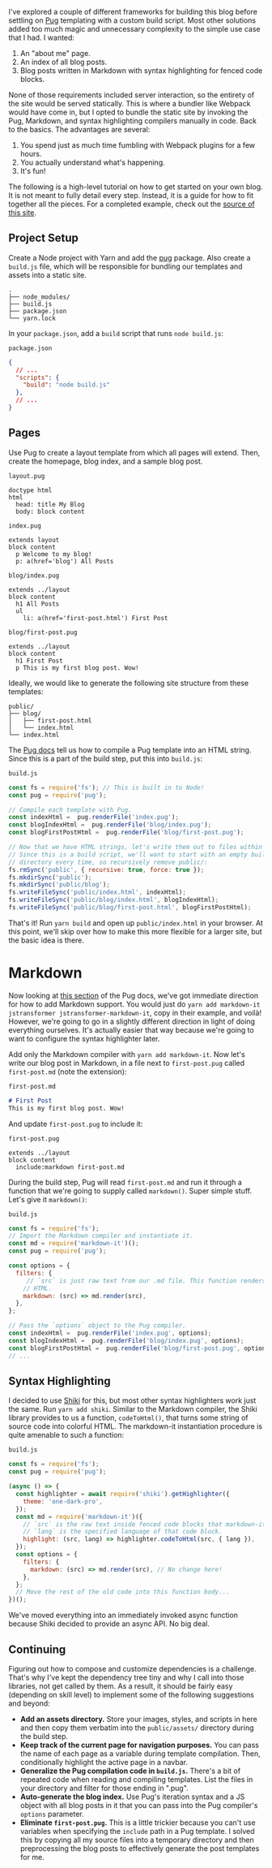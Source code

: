 I've explored a couple of different frameworks for building this blog before settling on [Pug](https://pugjs.org) templating with a custom build script. Most other solutions added too much magic and unnecessary complexity to the simple use case that I had. I wanted:

1. An "about me" page.
2. An index of all blog posts.
3. Blog posts written in Markdown with syntax highlighting for fenced code blocks.

None of those requirements included server interaction, so the entirety of the site would be served statically. This is where a bundler like Webpack would have come in, but I opted to bundle the static site by invoking the Pug, Markdown, and syntax highlighting compilers manually in code. Back to the basics. The advantages are several:

1. You spend just as much time fumbling with Webpack plugins for a few hours.
2. You actually understand what's happening.
3. It's fun!

The following is a high-level tutorial on how to get started on your own blog. It is not meant to fully detail every step. Instead, it is a guide for how to fit together all the pieces. For a completed example, check out the [source of this site](https://github.com/tmazeika/tmazeika.github.io/tree/395b9d982206a8b45c93fad1cff714c4487b5aed).

## Project Setup

Create a Node project with Yarn and add the [pug](https://www.npmjs.com/package/pug) package. Also create a `build.js` file, which will be responsible for bundling our templates and assets into a static site.

```text
.
├── node_modules/
├── build.js
├── package.json
└── yarn.lock
```

In your `package.json`, add a `build` script that runs `node build.js`:

<pre class="filename"><code>package.json</code></pre>
```json lines
{
  // ...
  "scripts": {
    "build": "node build.js"
  },
  // ...
}
```

## Pages

Use Pug to create a layout template from which all pages will extend. Then, create the homepage, blog index, and a sample blog post.

<pre class="filename"><code>layout.pug</code></pre>
```pug
doctype html
html
  head: title My Blog
  body: block content
```

<pre class="filename"><code>index.pug</code></pre>
```pug
extends layout
block content
  p Welcome to my blog!
  p: a(href='blog') All Posts
```

<pre class="filename"><code>blog/index.pug</code></pre>
```pug
extends ../layout
block content
  h1 All Posts
  ul
    li: a(href='first-post.html') First Post
```

<pre class="filename"><code>blog/first-post.pug</code></pre>
```pug
extends ../layout
block content
  h1 First Post
  p This is my first blog post. Wow!
```

Ideally, we would like to generate the following site structure from these templates:

```text
public/
├── blog/
│   ├── first-post.html
│   └── index.html
└── index.html
```

The [Pug docs](https://pugjs.org/api/reference.html#pugcompilefilepath-options) tell us how to compile a Pug template into an HTML string. Since this is a part of the build step, put this into `build.js`:

<pre class="filename"><code>build.js</code></pre>
```js
const fs = require('fs'); // This is built in to Node!
const pug = require('pug');

// Compile each template with Pug.
const indexHtml =  pug.renderFile('index.pug');
const blogIndexHtml =  pug.renderFile('blog/index.pug');
const blogFirstPostHtml =  pug.renderFile('blog/first-post.pug');

// Now that we have HTML strings, let's write them out to files within public/.
// Since this is a build script, we'll want to start with an empty build
// directory every time, so recursively remove public/:
fs.rmSync('public', { recursive: true, force: true });
fs.mkdirSync('public');
fs.mkdirSync('public/blog');
fs.writeFileSync('public/index.html', indexHtml);
fs.writeFileSync('public/blog/index.html', blogIndexHtml);
fs.writeFileSync('public/blog/first-post.html', blogFirstPostHtml);
```

That's it! Run `yarn build` and open up `public/index.html` in your browser. At this point, we'll skip over how to make this more flexible for a larger site, but the basic idea is there.

# Markdown

Now looking at [this section](https://pugjs.org/language/includes.html#including-filtered-text) of the Pug docs, we've got immediate direction for how to add Markdown support. You would just do `yarn add markdown-it jstransformer jstransformer-markdown-it`, copy in their example, and voilà! However, we're going to go in a slightly different direction in light of doing everything ourselves. It's actually easier that way because we're going to want to configure the syntax highlighter later.

Add only the Markdown compiler with `yarn add markdown-it`. Now let's write our blog post in Markdown, in a file next to `first-post.pug` called `first-post.md` (note the extension):

<pre class="filename"><code>first-post.md</code></pre>
```md
# First Post
This is my first blog post. Wow!
```

And update `first-post.pug` to include it:

<pre class="filename"><code>first-post.pug</code></pre>
```pug
extends ../layout
block content
  include:markdown first-post.md
```

During the build step, Pug will read `first-post.md` and run it through a function that we're going to supply called `markdown()`. Super simple stuff. Let's give it `markdown()`:

<pre class="filename"><code>build.js</code></pre>
```js
const fs = require('fs');
// Import the Markdown compiler and instantiate it.
const md = require('markdown-it')();
const pug = require('pug');

const options = {
  filters: {
     // `src` is just raw text from our .md file. This function renders it into
    // HTML.
    markdown: (src) => md.render(src),
  },
};

// Pass the `options` object to the Pug compiler.
const indexHtml =  pug.renderFile('index.pug', options);
const blogIndexHtml =  pug.renderFile('blog/index.pug', options);
const blogFirstPostHtml =  pug.renderFile('blog/first-post.pug', options);
// ...
```

## Syntax Highlighting

I decided to use [Shiki](https://shiki.matsu.io/) for this, but most other syntax highlighters work just the same. Run `yarn add shiki`. Similar to the Markdown compiler, the Shiki library provides to us a function, `codeToHtml()`, that turns some string of source code into colorful HTML. The markdown-it instantiation procedure is quite amenable to such a function:

<pre class="filename"><code>build.js</code></pre>
```js
const fs = require('fs');
const pug = require('pug');

(async () => {
  const highlighter = await require('shiki').getHighlighter({
    theme: 'one-dark-pro',
  });
  const md = require('markdown-it')({
    // `src` is the raw text inside fenced code blocks that markdown-it finds.
    // `lang` is the specified language of that code block.
    highlight: (src, lang) => highlighter.codeToHtml(src, { lang }),
  });
  const options = {
    filters: {
      markdown: (src) => md.render(src), // No change here!
    },
  };
  // Move the rest of the old code into this function body...
})();
```

We've moved everything into an immediately invoked async function because Shiki decided to provide an async API. No big deal.

## Continuing

Figuring out how to compose and customize dependencies is a challenge. That's why I've kept the dependency tree tiny and why I call into those libraries, not get called by them. As a result, it should be fairly easy (depending on skill level) to implement some of the following suggestions and beyond:

- **Add an assets directory.** Store your images, styles, and scripts in here and then copy them verbatim into the `public/assets/` directory during the build step.
- **Keep track of the current page for navigation purposes.** You can pass the name of each page as a variable during template compilation. Then, conditionally highlight the active page in a navbar.
- **Generalize the Pug compilation code in `build.js`.** There's a bit of repeated code when reading and compiling templates. List the files in your directory and filter for those ending in ".pug".
- **Auto-generate the blog index.** Use Pug's iteration syntax and a JS object with all blog posts in it that you can pass into the Pug compiler's `options` parameter.
- **Eliminate `first-post.pug`.** This is a little trickier because you can't use variables when specifying the `include` path in a Pug template. I solved this by copying all my source files into a temporary directory and then preprocessing the blog posts to effectively generate the post templates for me.
